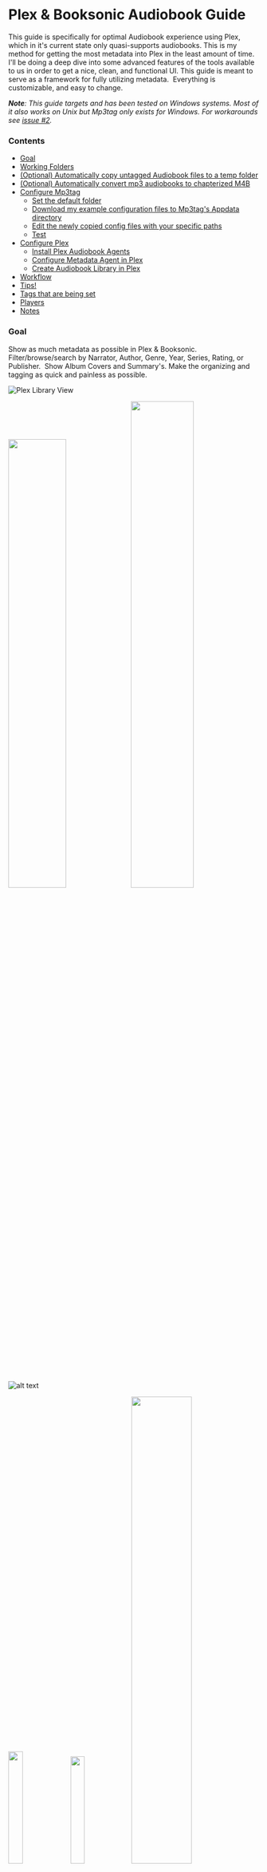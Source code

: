 # Plex & Booksonic Audiobook Guide
This guide is specifically for optimal Audiobook experience using Plex, which in it's current state only quasi-supports audiobooks. This is my method for getting the most metadata into Plex in the least amount of time.  I'll be doing a deep dive into some advanced features of the tools available to us in order to get a nice, clean, and functional UI. This guide is meant to serve as a framework for fully utilizing metadata.  Everything is customizable, and easy to change.

***Note**: This guide targets and has been tested on Windows systems. Most of it also works on Unix but Mp3tag only exists for Windows. For workarounds see [issue #2](/../../issues/2).*
### Contents
* [Goal](#goal)
* [Working Folders](#working-folders)  
* [(Optional) Automatically copy untagged Audiobook files to a temp folder](#optional-automatically-copy-untagged-audiobook-files-to-a-temp-folder)  
* [(Optional) Automatically convert mp3 audiobooks to chapterized M4B](#optional-automatically-convert-mp3-audiobooks-to-chapterized-m4b-linuxwindows)
* [Configure Mp3tag](#configure-mp3tag)
  * [Set the default folder](#set-the-default-folder-mp3tag-automatically-looks-for-book-files-in)
  * [Download my example configuration files to Mp3tag's Appdata directory](#download-my-example-configuration-files-to-mp3tags-appdata-directory)
  * [Edit the newly copied config files with your specific paths](#edit-the-newly-copied-config-files-with-your-specific-paths)
  * [Test](#test)
* [Configure Plex](#configure-plex)
  * [Install Plex Audiobook Agents](#install-metadata-agent-for-plex)
  * [Configure Metadata Agent in Plex](#configure-metadata-agent-in-plex)
  * [Create Audiobook Library in Plex](#create-audiobook-library-in-plex)
* [Workflow](#workflow)
* [Tips!](#tips)
* [Tags that are being set](#tags-that-are-being-set)
* [Players](#players)
* [Notes](#notes)

### Goal
Show as much metadata as possible in Plex &amp; Booksonic.  Filter/browse/search by Narrator, Author, Genre, Year, Series, Rating, or Publisher.  Show Album Covers and Summary's. Make the organizing and tagging as quick and painless as possible.  

![Plex Library View](https://i.imgur.com/k4up0ao.jpg)
<p float="left">
  <img src="https://i.imgur.com/C3wgGte.png" width="48%" />
  <img src="https://i.imgur.com/YHqhdhO.png" width="50%" />
</p>

![alt text](https://i.imgur.com/oSfZLHo.png "Booksonic Book Summary")  
<p float="left">
  <img src="https://i.imgur.com/A1IYa5I.png" width="24%" />
  <img src="https://i.imgur.com/eKrH92i.png" width="23.5%" />
  <img src="https://i.imgur.com/HGbPdNM.png" width="49%" />
</p>

<!-- blank line -->
----
<!-- blank line -->

### Backing up your Audible books
I plan on having a seprate walkthrough that will take you through backing up your Audible .aax files, and converting them to chapterized .M4B files. This giude will work for both mp3 and m4b files, but I prefer chapterized m4b's.  Plex handles M4B metadata better than mp3's, some third party players like Prologue and BookCamp can handle the M4B chapter splits and names, and generally having less files helps plex run smoother.  

In the mean time please check out this awesome guide here: http://checkthebenchmarks.com/2019/09/23/why-you-should-manage-your-own-audible-library/

For some more Software resources for Audible-centric audiobook management, including removing DRM from Audible files check out [@rmcrackan](https://github.com/rmcrackan)'s [AudiobookHub](https://github.com/rmcrackan/AudiobookHub)

Now that you have your files, let get them in a format Plex can handle so we can stream our whole library with our firends and family.

----

### Working folders
I have 3 working directories for my Audiobooks:
* `~/Original` Folder where I keep the un-altered original audio Files  
* `~/temp` Folder where I copy the audio files that need to be processed, this is the folder Mp3tag will open by default  
* `~/Audiobooks` Folder where I archive my properly tagged files in the proper folder structure, this is the folder I point Plex at

> Anywhere these folders are referenced, make sure to update to your specific paths

Best Practice: Tag your files *before* adding them to Plex.
<!-- blank line -->
----
<!-- blank line -->
### (Optional) Automatically copy untagged Audiobook files to a temp folder
Optional: This step is only required if you want to preserve the original unedited Audiobook files. This is required if you are seeding torrents, for example from librivox.org. That said, this is a recommended step for everyone, just incase something goes horribly wrong with Mp3tag or copying files.

<details>
<summary>What I want to achieve with this step: (click to expand)</summary>

<br>

This Script will:  
* Check every 2min for a new audiobook in the `/original` folder  
* Find only files and folders added to `/original` since the last run  
* Filter files to just Audiofiles (mp3 m4b ogg etc)  
* Copy only the Audiofiles to `/temp`  
* Ignore folder structure, bring everything to the `/temp/*` level  
* If exists do not copy again  
* We will configure Mp3tag to open to the `/temp` folder by default  
* When you run the Mp3tag custom Action (installed/created below), Mp3tag will move the files from `/temp` to `~/Audiobook`

Example:
```
/original
|
+-- /Book1
|   |
|   +-- book1.mp3 (Date: T-1min)
|   +-- book1cover.jpg (Date: T-1min)
|
+-- book2.m4b (Date: T-2min)
+-- book3.m4b (Date: T-1Hr)

RUN SCRIPT (every 2min)

/temp
|
+-- book1.mp3
+-- book2.m4b
```
</details>

<br>

This will automatically copy untagged books from `\Original` to `\temp`, which we will set as the default folder Mp3tag opens to, so all you have to do is open Mp3tag and any books that need processing will be automatically loaded. Expand and follow one of the options below for your OS.

<details>
<summary>[WINDOWS] Monitor /original folder and move untagged audiofiles to /temp: (click to expand)</summary>
<br>

* Download, Install, and Run [Dropit](http://www.dropitproject.com/#download)  
* Download Dropit settings Backup file [BookCopy [v1].zip](https://github.com/seanap/Plex-Audiobook-Guide/raw/master/Dropit/Backup/BookCopy%20%5Bv1%5D.zip)  
* In the System Tray: Right-Click `Dropit` > `Options` > `Various` > `Restore` and **Open** `BookCopy [v1].zip`
<p float="left">
  <img src="https://i.imgur.com/qrEFFQH.png" width="69%" />
  <img src="https://i.imgur.com/DBdlB6k.png" width="30%" />
</p>

* In the `Options` window, go to the `Monitoring` tab and edit `Z:\Original` with your specific folder  
![Update Monitored Folder Path](https://i.imgur.com/evlHN8K.png)
* Click Save, and OK to close the Options windows  
* Right-Click `Dropit` icon in system tray  
* Click `Associations`  
   * Make sure `BookCopy` profile is selected in the bottom drop-down  
* Double-Click `AudiobookCopy` and edit `4. Destination Folder` with your specific `\temp` folder  
![Update Destination Folder](https://i.imgur.com/T4HoYQq.png)  
> Test it by Copying an audiofile to /Original. Make sure it's working before moving on

</details>

<details>
<summary>[LINUX] Create a BookCopy script: (click to expand)</summary>
<br>

   * Open Notepad++  
   * Create a new file and name it `BookCopy.sh`  
   * Copy and paste the code below, update your path, and save.  
```
#!/bin/sh
find /full/path/to/Original/ -type f \( -iname \*.m4b -o -iname \*.mp3 -o -iname \*.mp4 -o -iname \*.m4a -o -iname \*.ogg \) -mmin -3 -exec cp -n "{}" /full/path/to/temp/ \;
```
   * Edit cron `crontab -e` add the following line:  
`*/2 * * * * /bin/sh /path/to/BookCopy.sh`  
</details>

---
### (Optional) Automatically convert mp3 audiobooks to chapterized M4B [Linux+Windows]

Let's face it, Large Libraries Sink Ships. Everything runs quicker, and smoother, the lower the total number of files there are to scan.  Let's say you have 5000 books.  If they were mp3's then you would be looking at least 100,000 files, vs 5000 m4b's.  M4b's can also hold chapter data, and generally the metadata works better with Plex over mp3's.  

If you use both Linux and Windows, I have a Linux script that watches your `/original` folder for newly added mp3 audiobooks and converts them to M4b files with chapters separated by mp3 file.  It's pretty slick.

* Creating and Installing auto-m4b-tool script guide  
  * https://github.com/seanap/Auto-M4B-Tool#m4b-tool-automation  

---

### Configure Mp3tag
* Install, or Upgrade [Mp3tag](https://www.mp3tag.de/en/) to the latest version  

#### Set the default folder Mp3tag automatically looks for book files in.
* `Tools > Options > Directories`  
* Put the full path of the `\temp` directory with your untagged books in `Favorite directory:`  
* CHECK `start from this directory`  
![alt text](https://i.imgur.com/R2lh1YH.png "Default Directory")  

#### Download my example configuration files to Mp3tag's Appdata directory  
* Download my repo by clicking [Here](https://github.com/seanap/Plex-Audiobook-Guide/archive/master.zip).  
  * Alternatively, click the green 'Code' dropdown button at the top of this Github page and select “Download Zip”.  
* The `Mp3tag` folder will be located in the zip archive. Unzip the archive.  
* Open the `Plex-Audiobook-Guide` folder
* Copy (or move) the `Mp3tag` folder to `C:\Users\your-username-here\Appdata\Roaming` folder  
  * Click `Yes` to merge/overwrite files  

#### Edit the newly copied config files with your specific paths
* Right click the following provided config files and OPEN WITH Notepad++  
  * `%APPDATA%\Mp3tag\data\action\1 m4b.mta` Update lines 3, 15, 22 with the path to your Plex `\Audiobook` folder  
  * `%APPDATA%\Mp3tag\data\action\001.mta` Update lines 3, 15, 22 with the path to your Plex `\Audiobook` folder  
  * `%APPDATA%\Mp3tag\data\action\01.mta` Update lines 3, 15, 22 with the path to your Plex `\Audiobook` folder  
  * `%APPDATA%\Mp3tag\export\001 Generate.mte` Update line 1 with your windows username `C:\Users\your-username-here\...`  
  * `%APPDATA%\Mp3tag\export\desc.mte` Update line 1 with the path to your Plex `\Audiobook` folder  
  * `%APPDATA%\Mp3tag\export\reader.mte` Update line 1 with the path to your Plex `\Audiobook` folder  

<details>
<summary>Alternatively, you can manually create and configure mp3tag to your specific needs (click to expand)</summary>
<br>

#### Install the Audible custom web sources  
  * [Download](https://github.com/seanap/Audible.com-Search-by-Album/archive/master.zip) the custom web source files
  * Drop the `Audible.com#Search by Album.src` file in your `%appdata%\Roaming\Mp3tag\data\sources` folder

#### Cofigure the `Tag Panel`
  * This can be manually adjusted Under `Tools > Options > Tag Panel`  
  ![alt text](https://i.imgur.com/wHdZcHh.png "Tag Panel")

#### Create a custom Action that will Rename, Proper Folder Structure, and Export cover/desc/reader
  * Load an audiobook file in Mp3tag for testing, and select it  
  * Click the Actions menu, select Actions (or `Alt-6`)  
  * Click New, and Label it (eg. 01 - Filename - Folder Structure - Cover in Folder)  
  * Add a New Action `Format Value`  
    * Field = `_FILENAME`  
    * Format String = `C:\path\to\Audiobooks\%albumartist%\%series%\%year% - %album%[ '['%series% %series-part%']']\%album% (%year%) ['['%series% %series-part%']' ]- pt$num(%track%,2)`  
  * Add a New Action `Export Cover to File`  
    * Format String = `%album% (%year%) ['['%series% %series-part%']' ]- cover`  
  * Add a New Action `Export`  
    * Click `New`  
    * Label it `desc`  
    * Edit the `desc.mte` file to only include the following two lines:    
```
$filename(desc.txt,utf-8)
%comment%
```
  * Save `desc.mte`  
    * Set `Export File Name:` as:  
     * `C:\path\to\Audiobooks\%albumartist%\%series%\%year% - %album%[ '['%series% %series-part%']']\desc.txt`
  * Add New Action `Export`  
    * Click `New`  
    * Label it `reader`  
    * Edit the `reader.mte` file to only include the following two lines:  
```
$filename(reader.txt,utf-8)
%composer%
```  
   * Save `reader.mte`  
     * Set `Export File Name:` as:  
      * `C:\path\to\Audiobooks\%albumartist%\%series%\%year% - %album%[ '['%series% %series-part%']']\reader.txt`  

Your New Action should look like this:  
  ![alt text](https://i.imgur.com/SiRhEdU.png "Example Actions")
  ![alt text](https://i.imgur.com/kmOiNqc.png "Custom Action Sequence")
  ![alt text](https://i.imgur.com/YfxJOGj.png "Filename format")
</details>

#### Test
* Put an audiobook file for testing in your `\temp` folder  
* Open Mp3tag and select all files for that book  
* `Ctrl-k` and set/fix the Track Numbering
* Click the Web Sources drop down button, select Audible.com > Search by Album  
   ![alt text](https://i.imgur.com/Q4ySYh2.png "Web Source Select")  
* Click the Action drop down button, select the Action that corresponds with the number of files  
  ![alt text](https://i.imgur.com/knf3ATb.png "Filename-Folder-Cover")  
  You have three different actions to use depending on the number of files the book has;
  * For a single track, use the 1 m4b Action. This Action does *not* append a `-pt01` to the end of the filename.  
  * For 2-99 tracks, use the 01 Action. It will append `-pt01` to the end of the filename.  
  * For 100-999 tracks, use the 001 Action. It will append `-pt001` to the end of the filename.  

<!-- blank line -->
----
<!-- blank line -->
### Configure Plex
#### Install Metadata Agent for Plex
Follow the Instructions [here](https://github.com/seanap/Audiobooks.bundle#installation)
* `https://github.com/seanap/Audiobooks.bundle#installation`

<details>
<summary>Alternate Installation using WebTools Plex Plugin (click to expand)</summary>
<br>

* Install [WebTools 4 Plex v3.0](https://github.com/ukdtom/WebTools.bundle/wiki/Install)  
  * Restart Plex
  * Access WebTools at this URL  
    * `http://<your IP address here>:33400/`
* Install the Audiobook Metadata Agent using WebTools:  
  * In the WebTools page Click `UAS`
  * Enter the following Manual Installation URL
    * `https://github.com/seanap/Audiobooks.bundle`
  * Restart Plex
</details>

#### Configure Metadata Agent in Plex  
* Go to `Settings > Agents > Artist > Audiobooks` Put Local Media Assets above Audiobooks
 ![alt text](https://i.imgur.com/oEKdpmd.png "Artist Agent Config")
* Go to `Settings > Agents > Albums > Audiobooks` Put Local Media Assets above Audiobooks
 ![alt text](https://i.imgur.com/1aKHJeB.png "Album Agent Config")

#### Create Audiobook Library in Plex
 * **General** select `Music`
 * **Add folders** browse to your Audiobook folders
 * **Advanced** set the following:  
   * Album sorting - By Name (This uses the Albumsort tag to keep series together and in order)
   * *UNCHECK* Prefer Local Metadata
   * *CHECK* Store track progress
   * *UNCHECK* Popular Tracks
   * Genres - Embedded tags
   * Album Art - Local Files Only
   * Agent - Audiobooks
<!-- blank line -->
----
<!-- blank line -->
### Workflow  
Now that the hard part of setting everything up is out of the way, this is what your typical workflow will look like moving forward:
> *Mp3tag can only work on one audiobook at a time.*

##### Open Mp3tag
  1. `Ctrl-a` or, Select All tracks of an Audiobook
  2. `Ctrl-k` Set/fix the track numbers
  3. `Ctrl-shift-i` or Click the Web Source (quick) button
![alt text](https://i.imgur.com/AjJbUqE.png "Tag Source")
  4. Click the Action drop down button, select the Action that corresponds with the number of files  
  ![alt text](https://i.imgur.com/knf3ATb.png "Filename-Folder-Cover")
  5. This does not set the Title tag, which Plex uses as the Chapter Name.  There are two easy options to set this:  
      * Click the `Filename - Tag` button, `Format String=` `%Title%`, this will set the filename as the Chapter name.  
      * Click the Action drop down, select `Chapter %track%` which will give you a generic "Chapter 1, Chapter 2, ..."  
<!-- blank line -->
----
<!-- blank line -->
### Tips!  
   * There are two key board shortcuts that call the Audible Web Source script, which one to use depends on if the Album and Artist tags exist or are accurate.  
      * `Ctrl-i` - Use if there are **no** tags, or if the Album/Artist tags are incorrect or contain junk data that will effect the Audible search. This shortcut will bring up the search and allow you to put exactly what you want to search Audible with, try to keep it as simple as possible with only Album and Author, you can also put the ASIN number in this dialog box to search for a specific book on Audible.  
      * `Ctrl-Shift-i` Use if the Album and Artist tag look to be ok, this will bypass the search input dialog box and bring you straight to the results.   
   * If the Author is also the Narrator make sure you delete the duplicate entry in the Artist field.  The script automatically combines the Author and Narrator (ex. `Peter Clines, Ray Porter`) in the Artist tag, which Plex uses as a "All Artists on this track" tag. Combining these tags for the Artist helps when searching Plex.  
   * Try to only keep 1 cover file in the tag, when the script asks if you want to save the existing cover, say "**No**".  If you happen to like the included cover over Audibles, in the Tag Review screen you can click the "Utils" button (bottom left) and UNCHECK "Save Image to Tag", but *make sure you remember to recheck this on the next book*.  
   * In Plex; If the Audiobook agent matches two different books as the same book, which will look like a duplicate in Plex, Unmatch BOTH books and start by manually matching the incorrect book, then manually re-match the book that was correct.  

<!-- blank line -->
----
<!-- blank line -->
### Tags that are being set
I did a lot of digging into ID3 standards and this was the best way I could come up with to shoehorn Audiobook metadata into mp3 tags.  It certainly isn't perfect, but it does work very nicely for Plex and other Audiobook apps.  These can be changed to fit your particular style by editing the Audible.com#Search by Album.src file in Notepad++.

| mp3tag Tag    | Audible.com Value|
| ------------- | ---------------- |
| `TIT1` (CONTENTGROUP)  | Series, Book #   |
| `TALB` (ALBUM)         | Title            |
| `TIT3` (SUBTITLE)      | Subtitle         |
| `TPE1` (ARTIST)        | Author, Narrator |
| `TPE2` (ALBUMARTIST)   | Author           |
| `TCOM` (COMPOSER)      | Narrator         |
| `TCON` (GENRE)         | Genre1/Genre2    |
| `TYER` (YEAR)          | Copyright Year*  |
| `COMM` (COMMENT)       | Publisher's Summary (MP3) |
| `desc` (DESCRIPTION)   | Publisher's Summary (M4B) |
| `TSOA` (ALBUMSORT)     | If ALBUM only, then %Title%<br>If ALBUM and SUBTITLE, then %Title% - %Subtitle%<br>If Series, then %Series% %Series-part% - %Title% |
| `TDRL` (RELEASETIME)   | Audiobook Release Year |
| `TPUB` (PUBLISHER)     | Publisher        |
| `TCOP` (COPYRIGHT)     | Copyright        |
| `ASIN` (ASIN)          | Amazon Standard Identification Number |
| `POPM` (RATING WMP)    | Audible Rating   |
| `WOAF` (WWWAUDIOFILE)  | Audible Album URL|
| `stik` (ITUNESMEDIATYPE) | M4B Media type = Audiobook |
| `pgap` (ITUNESGAPLESS) | M4B Gapless album = 1 |
| 'shwm' SHOWMOVEMENT    | Show Movement (M4B), if Series then = 1 else blank|
| `MVNM` MOVEMENTNAME    | Series           |
| `MVIN` MOVEMENT        | Series Book #    |
| `TXXX` (SERIES)**      | Series           |
| `TXXX` (SERIES-PART)** | Series Book #    |
| `TXXX` (TMP_GENRE1)**    | Genre 1 |
| `TXXX` (TMP_GENRE2)**    | Genre 2 |
| `CoverUrl`             | Album Cover Art  |
| `TIT2` (TITLE)         | Not Scraped, but used for Chapter Title<br>If no chapter data available set to filename |
   >&ast;*I would prefer Original Pub. year, but Audible is really bad at providing this data*  
   >&ast;&ast;*Custom Tags used as placeholders, To view this tag Tools>Options>Tag Panel>New*

<!-- blank line -->
----
<!-- blank line -->
### Players:
* **iOS**  
    1. [Prologue](https://apps.apple.com/us/app/prologue/id1459223267) - Connects to Plex  
    2. [Play:Sub](https://apps.apple.com/us/app/play-sub-music-streamer/id955329386) - Connects to Booksonic  
* **Android**  
    1. [Chronicle](https://play.google.com/store/apps/details?id=io.github.mattpvaughn.chronicle) - Connects to Plex, just released (limited functionality), aims to be similar to Prologue  
    2. [PlexAmp](https://plexamp.com/) - Connects to Plex, Official Plex audio app, Basic audiobook features but works well enough  
    3. [Booksonic](https://play.google.com/store/apps/details?id=github.popeen.dsub) - Connects to [Booksonic](https://booksonic.org/), has a few quirks but it works  
    4. [Smart](https://play.google.com/store/apps/details?id=ak.alizandro.smartaudiobookplayer) - Local media files only, but tons of great Audiobook specific features  
<!-- blank line -->
----
<!-- blank line -->
### Notes:
Once you have mp3tag, Audiobook metadata agent, and Plex configured the work flow becomes pretty quick and painless, especially when using keyboard shortcuts.   

Following this guide will also give you everything you need for a properly organized Booksonic server.  While Plex doesn't really care about your folder structure beyond `/Audiobook/Author/Book/book.mp3`, Booksonic exclusively uses folder structure for it's organization and it also looks for `cover.jpg`/`desc.txt`/`reader.txt` files (automatically created with the Action script) for additional metadata.

If you have an iOS device use the [Prologue app](https://prologue-app.com/), it is *miles* better than the Plex for iOS app.

For Android devices, I recently started using the updated PlexAmp Android app and it handles Audiobooks much better. It's still not at the same level as Prologue, or a dedicated player like Smart. Pros: It lets you filter/browse by Genre, Narrator, Year, it remembers where you left off very well, it supports Car Play and Android Auto. Cons: Suffers from the 90% marked as Played bug in plex, no sleep timer, requires PlexPass.
<!-- blank line -->
----
<!-- blank line -->
<a href="https://www.buymeacoffee.com/seanap" target="_blank"><img src="https://cdn.buymeacoffee.com/buttons/v2/default-green.png" alt="Buy Me A Book" height="41" width="174"></a>

